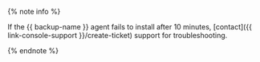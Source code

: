 {% note info %}

If the {{ backup-name }} agent fails to install after 10 minutes, [contact]({{ link-console-support }}/create-ticket) support for troubleshooting.

{% endnote %}